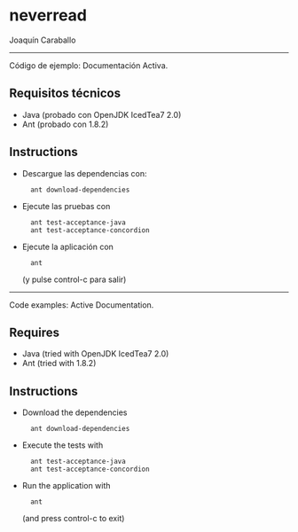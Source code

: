 neverread
=========
Joaquín Caraballo

-------------------------------------------------------------------

Código de ejemplo: Documentación Activa.

Requisitos técnicos
-------------------

* Java (probado con OpenJDK IcedTea7 2.0)
* Ant (probado con 1.8.2)

Instructions
------------

* Descargue las dependencias con:

        ant download-dependencies

* Ejecute las pruebas con

        ant test-acceptance-java
        ant test-acceptance-concordion

* Ejecute la aplicación con

        ant

  (y pulse control-c para salir)

-------------------------------------------------------------------

Code examples: Active Documentation.

Requires
--------

* Java (tried with OpenJDK IcedTea7 2.0)
* Ant (tried with 1.8.2)

Instructions
------------

* Download the dependencies

        ant download-dependencies

* Execute the tests with

        ant test-acceptance-java
        ant test-acceptance-concordion

* Run the application with

        ant

  (and press control-c to exit)

